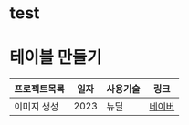# test
 
# 테이블 만들기

프로젝트목록 | 일자 | 사용기술 | 링크
------------|------|-------|-----|
이미지 생성 | 2023 | 뉴딜 | [네이버](https://www.naver.com/)

